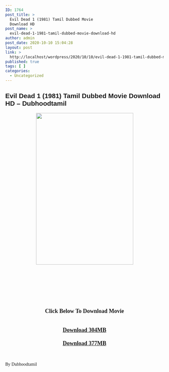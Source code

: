 ```yaml
---
ID: 1764
post_title: >
  Evil Dead 1 (1981) Tamil Dubbed Movie
  Download HD
post_name: >
  evil-dead-1-1981-tamil-dubbed-movie-download-hd
author: admin
post_date: 2020-10-10 15:04:28
layout: post
link: >
  http://localhost/wordpress/2020/10/10/evil-dead-1-1981-tamil-dubbed-movie-download-hd/
published: true
tags: [ ]
categories:
  - Uncategorized
---
```

<h2 style="text-align: left;"><span style="font-family: helvetica;">Evil Dead 1 (1981) Tamil Dubbed Movie Download HD &#8211; Dubhoodtamil</span></h2>
<div>
<div class="separator" style="clear: both; text-align: center;"><a href="https://1.bp.blogspot.com/-Dbp5rFE8zWs/X4HMsXbAx1I/AAAAAAAACuE/TMTK0oytoN0PzvTAJ8KnO7wvbxMRVth1wCNcBGAsYHQ/s2048/MV5BODc2MmVjZmUtNjAzMS00MDNiLWIyM2YtOGEzMjg0YjRhMzRmXkEyXkFqcGdeQXVyMTQxNzMzNDI{7c91919003b18fbfe18f8d0a8715b92cf9e57c9a8b9d318e5deae4019927ce00}2540._V1_.jpg" style="margin-left: 1em; margin-right: 1em;"><img loading="lazy" border="0" data-original-height="2048" data-original-width="1318" height="480" src="https://1.bp.blogspot.com/-Dbp5rFE8zWs/X4HMsXbAx1I/AAAAAAAACuE/TMTK0oytoN0PzvTAJ8KnO7wvbxMRVth1wCNcBGAsYHQ/w309-h480/MV5BODc2MmVjZmUtNjAzMS00MDNiLWIyM2YtOGEzMjg0YjRhMzRmXkEyXkFqcGdeQXVyMTQxNzMzNDI{7c91919003b18fbfe18f8d0a8715b92cf9e57c9a8b9d318e5deae4019927ce00}2540._V1_.jpg" width="309" /></a></div>
<p><span style="font-family: verdana;"><br /></span></div>
<div><span style="font-family: verdana;"><br /></span></div>
<div><span style="font-family: verdana;"><br /></span></div>
<div><span style="font-family: verdana;"><br /></span></div>
<div><span style="font-family: verdana;"><br /></span></div>
<h2 style="text-align: center;"><span style="font-family: verdana; font-size: large;"><b>Click Below To Download Movie</b></span></h2>
<div style="text-align: center;"><span style="font-family: verdana; font-size: large;"><b><br /></b></span></div>
<div style="text-align: center;"><span style="font-family: verdana; font-size: large;"><b><a href="https://oncehelp.com/evildead-1-1" target="_blank" rel="noopener noreferrer">Download 304MB</a></b></span></div>
<div style="text-align: center;"><b><span style="font-family: verdana; font-size: large;"><br /></span></b></div>
<div style="text-align: center;"><b><span style="font-family: verdana; font-size: large;"><a href="https://oncehelp.com/evildead-1-2" target="_blank" rel="noopener noreferrer">Download 377MB</a></span></b></div>
<div style="text-align: center;"><span style="font-family: verdana;"><br /></span></div>
<div style="text-align: center;"><span style="font-family: verdana;"><br /></span></div>
<div style="text-align: center;"><span style="font-family: verdana;"><br /></span></div>
<div style="text-align: left;"><span style="font-family: verdana;">By Dubhoodtamil</span></div>
<div style="text-align: center;"><span style="font-family: verdana;"><br /></span></div>
